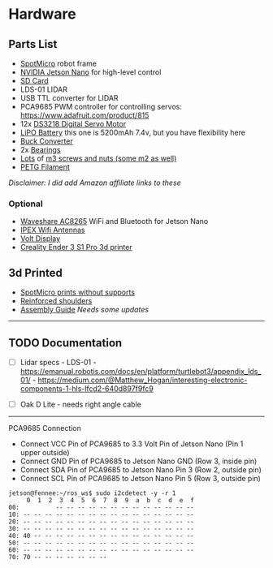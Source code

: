 # Hardware

## Parts List


- [SpotMicro](https://spotmicroai.readthedocs.io/en/latest/) robot frame
- [NVIDIA Jetson Nano](https://www.amazon.com/NVIDIA-Jetson-Nano-Developer-945-13450-0000-100/dp/B084DSDDLT/ref=sr_1_3?crid=K3EEP2QYGRKR&keywords=NVIDIA+Jetson+Nano&qid=1681300762&s=electronics&sprefix=nvidia+jetson+nano%252Celectronics%252C161&sr=1-3&ufe=app_do%253Aamzn1.fos.f5122f16-c3e8-4386-bf32-63e904010ad0&_encoding=UTF8&tag=aimatt02-20&linkCode=ur2&linkId=7d3968aff925cd432b2f563af53e1284&camp=1789&creative=9325) for high-level control
- [SD Card](https://www.amazon.com/dp/B07FCMBLV6?psc=1&ref=ppx_yo2ov_dt_b_product_details&_encoding=UTF8&tag=aimatt02-20&linkCode=ur2&linkId=d9ee3513e15091796e6be4dad591e27c&camp=1789&creative=9325)
- LDS-01 LIDAR
- USB TTL converter for LIDAR
- PCA9685 PWM controller for controlling servos: https://www.adafruit.com/product/815
- 12x [DS3218 Digital Servo Motor](https://www.amazon.com/gp/product/B07WYQ9P3F/ref=ppx_yo_dt_b_search_asin_title?ie=UTF8&psc=1&_encoding=UTF8&tag=aimatt02-20&linkCode=ur2&linkId=aac388a45ead7e4239ba14d217c2a3e6&camp=1789&creative=9325)
- [LiPO Battery](https://www.amazon.com/dp/B086D71TZC?psc=1&ref=ppx_yo2ov_dt_b_product_details&_encoding=UTF8&tag=aimatt02-20&linkCode=ur2&linkId=2e59462443f181c82c3a7a22fd7b1b8c&camp=1789&creative=9325) this one is 5200mAh 7.4v, but you have flexibility here
- [Buck Converter](https://www.amazon.com/dp/B07Y7YB14L?psc=1&ref=ppx_yo2ov_dt_b_product_details&_encoding=UTF8&tag=aimatt02-20&linkCode=ur2&linkId=9f2c21c8d2dcc244b0d85624aa2fc704&camp=1789&creative=9325)
- 2x [Bearings](https://www.amazon.com/dp/B07JHKKGKT?psc=1&ref=ppx_yo2ov_dt_b_product_details&_encoding=UTF8&tag=aimatt02-20&linkCode=ur2&linkId=92a49fcb0e2082979097c1ca9db1d71c&camp=1789&creative=9325)
- [Lots](https://www.amazon.com/dp/B015A30R1I?psc=1&ref=ppx_yo2ov_dt_b_product_details&_encoding=UTF8&tag=aimatt02-20&linkCode=ur2&linkId=4594994ca7d27816592dd19072e0148a&camp=1789&creative=9325) of [m3 screws and nuts (some m2 as well)](https://www.amazon.com/dp/B08JCKH31Q?psc=1&ref=ppx_yo2ov_dt_b_product_details&_encoding=UTF8&tag=aimatt02-20&linkCode=ur2&linkId=85b1b003df00aa2316b49650ea373ecb&camp=1789&creative=9325)
- [PETG Filament](https://www.amazon.com/dp/B08JCKH31Q?psc=1&ref=ppx_yo2ov_dt_b_product_details&_encoding=UTF8&tag=aimatt02-20&linkCode=ur2&linkId=85b1b003df00aa2316b49650ea373ecb&camp=1789&creative=9325)

*Disclaimer: I did add Amazon affiliate links to these*

### Optional

- [Waveshare AC8265](https://www.amazon.com/dp/B07SGDRG34?psc=1&ref=ppx_yo2ov_dt_b_product_details&_encoding=UTF8&tag=aimatt02-20&linkCode=ur2&linkId=5afefd950c9ea730d13b46f8e915f168&camp=1789&creative=9325) WiFi and Bluetooth for Jetson Nano
- [IPEX Wifi Antennas](https://www.amazon.com/Antenna-2-4GHz-Internal-Laptop-Wireless/dp/B08XN6WMXJ/ref=sr_1_3?crid=141NMPSVVCSRX&keywords=IPEX%252Bantenna%252B5ghz&qid=1681301616&s=electronics&sprefix=ipex%252Bantenna%252B5ghz%252Celectronics%252C103&sr=1-3&th=1&_encoding=UTF8&tag=aimatt02-20&linkCode=ur2&linkId=b760f9104679d63096c3b43a57f38a0c&camp=1789&creative=9325)
- [Volt Display](https://www.amazon.com/dp/B0761MG9NS?psc=1&ref=ppx_yo2ov_dt_b_product_details&_encoding=UTF8&tag=aimatt02-20&linkCode=ur2&linkId=fa09f95b7c494d9456b38b2fabb7f38a&camp=1789&creative=9325)
- [Creality Ender 3 S1 Pro 3d printer](https://www.amazon.com/3D-High-Temperature-Removable-Touchscreen-Languages/dp/B09TKCY9HY/ref=sr_1_3?camp=1789&creative=9325&keywords=Creality+Ender+3+S1+Pro&linkCode=ur2&linkId=6745c52615b49225b7af7e0865687db1&qid=1681302453&sr=8-3&ufe=app_do%253Aamzn1.fos.c3015c4a-46bb-44b9-81a4-dc28e6d374b3&_encoding=UTF8&tag=aimatt02-20&linkCode=ur2&linkId=8694ab1cb75ba1d75b8df1cbfc0ca5be&camp=1789&creative=9325)

## 3d Printed

- [SpotMicro prints without supports](https://www.thingiverse.com/thing:4559827)
- [Reinforced shoulders](https://www.thingiverse.com/thing:4937631)
- [Assembly Guide](https://github.com/mattwilliamson/SpotMicroESP32/tree/master/assembly) *Needs some updates*


---

## TODO Documentation

- [ ] Lidar specs - LDS-01 - https://emanual.robotis.com/docs/en/platform/turtlebot3/appendix_lds_01/ - https://medium.com/@Matthew_Hogan/interesting-electronic-components-1-hls-lfcd2-640d897f9fc9
- [ ] Oak D Lite - needs right angle cable



---

PCA9685 Connection
 - Connect VCC Pin of PCA9685 to 3.3 Volt Pin of Jetson Nano (Pin 1 upper outside)
 - Connect GND Pin of PCA9685 to Jetson Nano GND (Row 3, inside pin)
 - Connect SDA Pin of PCA9685 to Jetson Nano Pin 3 (Row 2, outside pin)
 - Connect SCL Pin of PCA9685 to Jetson Nano Pin 5 (Row 3, outside pin)

```
jetson@fennee:~/ros_ws$ sudo i2cdetect -y -r 1
     0  1  2  3  4  5  6  7  8  9  a  b  c  d  e  f
00:          -- -- -- -- -- -- -- -- -- -- -- -- -- 
10: -- -- -- -- -- -- -- -- -- -- -- -- -- -- -- -- 
20: -- -- -- -- -- -- -- -- -- -- -- -- -- -- -- -- 
30: -- -- -- -- -- -- -- -- -- -- -- -- -- -- -- -- 
40: 40 -- -- -- -- -- -- -- -- -- -- -- -- -- -- -- 
50: -- -- -- -- -- -- -- -- -- -- -- -- -- -- -- -- 
60: -- -- -- -- -- -- -- -- -- -- -- -- -- -- -- -- 
70: 70 -- -- -- -- -- -- --             
```

